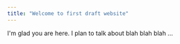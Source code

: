 ```yaml
---
title: "Welcome to first draft website"
---
```


I'm glad you are here. I plan to talk about blah blah blah ...
